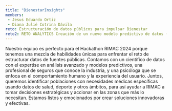 ```yaml
---
title: "BienestarInsights"
members:
 - Jesus Eduardo Ortiz
 - Diana Julié Cotrina Dávila
reto: Estructuración de datos públicos para impulsar Bienestar
reto2: RETO ANALYTICS Creación de un nuevo modelo predictivo de datos (NPS)
---
```


Nuestro equipo es perfecto para el Hackathon RIMAC 2024 porque tenemos una mezcla de habilidades únicas para enfrentar el reto de estructurar datos de fuentes públicas. Contamos con un científico de datos con el expertise en análisis avanzado y modelos predictivos, una profesional de seguros que conoce la industria, y una psicóloga que se enfoca en el comportamiento humano y la experiencia del usuario. Juntos, queremos identificar poblaciones con necesidades médicas específicas usando datos de salud, deporte y otros ámbitos, para así ayudar a RIMAC a tomar decisiones estratégicas y accionar en las zonas que más lo necesitan. Estamos listos y emocionados por crear soluciones innovadoras y efectivas.